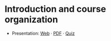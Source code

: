 # Introduction and course organization

- Presentation:
  [Web](https://web-classroom.github.io/heig-vd-web-course/docs/01-course-organization/index.html)
  ·
  [PDF](https://web-classroom.github.io/heig-vd-web-course/docs/01-course-organization/01-course-organization-presentation.pdf)
  ·
  [Quiz](https://quiz.beescreens.ch/quiz?url=https://web-classroom.github.io/heig-vd-web-course/docs/01-course-organization/quiz.json)
